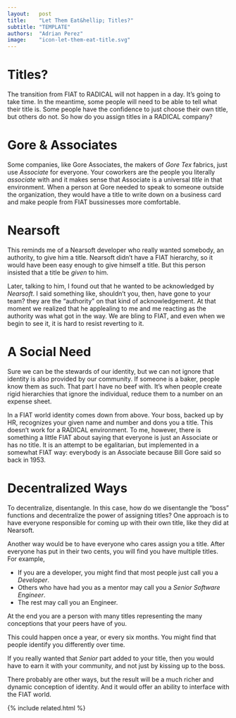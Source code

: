 ```yaml
---
layout:   post
title:    "Let Them Eat&hellip; Titles?"
subtitle: "TEMPLATE"
authors:  "Adrian Perez"
image:    "icon-let-them-eat-title.svg"
---
```


<div style="display:none;">
 <p>The transition from <span class="_paradigm">FIAT</span> to <span class="_paradigm">RADICAL</span> will not happen in a day. The transition from <span class="_paradigm">FIAT</span> to <span class="_paradigm">RADICAL</span> will take time.</p>
</div>

<h1>Titles?</h1>
 <p>The transition from <span class="_paradigm">FIAT</span> to <span class="_paradigm">RADICAL</span> will not happen in a day. It&rsquo;s going to take time. In the meantime, some people will need to be able to tell what their title is. Some people have the confidence to just choose their own title, but others do not. So how do you assign titles in a <span class="_paradigm">RADICAL</span> company?</p>

<h1>Gore & Associates</h1>
 <p>Some companies, like Gore Associates, the makers of <em>Gore Tex</em> fabrics, just use <em>Associate</em> for everyone. Your coworkers are the people you literally <em>associate</em> with and it makes sense that Associate is a universal <em>title</em> in that environment. When a person at Gore needed to speak to someone outside the organization, they would have a title to write down on a business card and make people from <span class="_paradigm">FIAT</span> bussinesses more comfortable.</p>

<h1>Nearsoft</h1>
 <p>This reminds me of a Nearsoft developer who really wanted somebody, an authority, to give him a title. Nearsoft didn&rsquo;t have a <span class="_paradigm">FIAT</span> hierarchy, so it would have been easy enough to give himself a title. But this person insisted that a title be <em>given</em> to him.</p>
 <p>Later, talking to him, I found out that he wanted to be acknowledged by <em>Nearsoft</em>. I said something like, <span class="_quotespan">shouldn&rsquo;t you, then, have gone to your team? they are the &ldquo;authority&rdquo; on that kind of acknowledgement</span>. At that moment we realized that he applealing to me and me reacting as the authority was what got in the way. We are bling to <span class="_paradigm">FIAT</span>, and even when we begin to see it, it is hard to resist reverting to it.</p>

<h1>A Social Need</h1>
 <p>Sure we can be the stewards of our identity, but we can not ignore that identity is also provided by our community. If someone is a baker, people know them as such. That part I have no beef with. It&rsquo;s when people create rigid hierarchies that ignore the individual, reduce them to a number on an expense sheet.</p>
 <p>In a <span class="_paradigm">FIAT</span> world identity comes down from above. Your boss, backed up by HR, recognizes your given name and number and dons you a title. This doesn&rsquo;t work for a <span class="_paradigm">RADICAL</span> environment. To me, however, there is something a little <span class="_paradigm">FIAT</span> about saying that everyone is just an Associate or has no title. It is an attempt to be egalitarian, but implemented in a somewhat <span class="_paradigm">FIAT</span> way: everybody is an Associate because Bill Gore said so back in 1953.</p>

<h1>Decentralized Ways</h1>
 <p>To decentralize, disentangle. In this case, how do we disentangle the &ldquo;boss&rdquo; functions and decentralize the power of assigning titles? One approach is to have everyone responsible for coming up with their own title, like they did at Nearsoft.</p>
 <p>Another way would be to have everyone who cares assign you a title. After everyone has put in their two cents, you will find you have multiple titles. For example,</p>
 <ul>
  <li>If you are a developer, you might find that most people just call you a <em>Developer</em>.</li>
  <li>Others who have had you as a mentor may call you a <em>Senior Software Engineer</em>.</li>
  <li>The rest may call you an Engineer.</li>
 </ul>
 <p>At the end you are a person with many titles representing the many conceptions that your peers have of you.</p>
 <p>This could happen once a year, or every six months. You might find that people identify you differently over time.</p>
 <p>If you really wanted that <em>Senior</em> part added to your title, then you would have to earn it with your community, and not just by kissing up to the boss.</p>
 <p>There probably are other ways, but the result will be a much richer and dynamic conception of identity. And it would offer an ability to interface with the <span class="_paradigm">FIAT</span> world.</p>

{% include related.html %}
